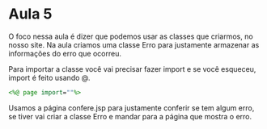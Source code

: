 # Aula 5
O foco nessa aula é dizer que podemos usar as classes que criarmos, no nosso site. Na aula criamos uma classe Erro para justamente armazenar as informações do erro que ocorreu.  

Para importar a classe você vai precisar fazer import e se você esqueceu, import é feito usando @.  
```JSP
<%@ page import=""%>
```

Usamos a página confere.jsp para justamente conferir se tem algum erro, se tiver vai criar a classe Erro e mandar para a página que mostra o erro.  
